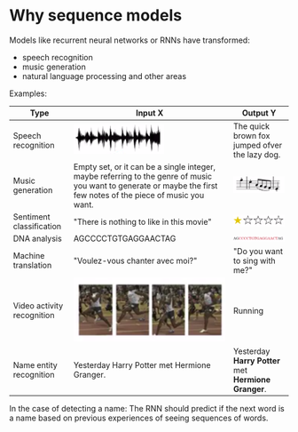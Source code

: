 # Why sequence models

Models like recurrent neural networks or RNNs have transformed:

- speech recognition
- music generation
- natural language processing and other areas

Examples:

| Type                    | Input X | Output Y |
|-------------------------|---------|----------|
| Speech recognition      | ![speech](img/speech_sound.png) | The quick brown fox jumped ofver the lazy dog. |
| Music generation      | Empty set, or it can be a single integer, maybe referring to the genre of music you want to generate or maybe the first few notes of the piece of music you want.        | ![music](img/music.png) |
| Sentiment classification      | "There is nothing to like in this movie" | ![stars](img/stars.png) |
| DNA analysis      | AGCCCCTGTGAGGAACTAG | ![stars](img/dna.png) |
| Machine translation | "Voulez-vous chanter avec moi?" | "Do you want to sing with me?" |
| Video activity recognition | ![Runnning](img/running.png) | Running |
| Name entity recognition | Yesterday Harry Potter met Hermione Granger. | Yesterday **Harry Potter** met **Hermione Granger**. |

In the case of detecting a name: The RNN should predict if the next word is a name based on previous experiences of seeing sequences of words.